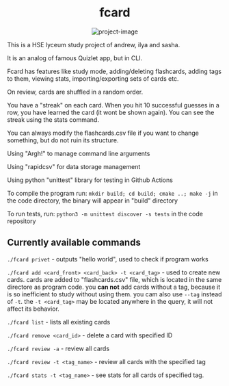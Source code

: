 <h1 align="center" id="title">fcard</h1>

<p align="center"><img src="https://socialify.git.ci/Andrewchistyakov/flashcards_lyc/image?description=1&amp;forks=1&amp;issues=1&amp;language=1&amp;name=1&amp;pattern=Signal&amp;pulls=1&amp;stargazers=1&amp;theme=Light" alt="project-image"></p>

This is a HSE lyceum study project of andrew, ilya and sasha.

It is an analog of famous Quizlet app, but in CLI.

Fcard has features like study mode, adding/deleting flashcards, adding tags to them, viewing stats, importing/exporting sets of cards etc.

On review, cards are shuffled in a random order.

You have a "streak" on each card. When you hit 10 successful guesses in a row, you have learned the card (it wont be shown again). You can see the streak using the stats command.

You can always modify the flashcards.csv file if you want to change something, but do not ruin its structure.

Using "Argh!" to manage command line arguments 

Using "rapidcsv" for data storage management

Using python "unittest" library for testing in Github Actions

To compile the program run:
`mkdir build; cd build; cmake ..; make -j` in the code directory, the binary will appear in "build" directory

To run tests, run:
`python3 -m unittest discover -s tests` in the code repository

## Currently available commands

`./fcard privet` - outputs "hello world", used to check if program works

`./fcard add <card_front> <card_back> -t <card_tag>` - used to create new cards. cards are added to "flashcards.csv" file, which is located in the same directore as program code. you **can not** add cards without a tag, because it is so inefficient to study without using them. you cam also use `--tag` instead of `-t`. the `-t <card_tag>` may be located anywhere in the query, it will not affect its behavior.

`./fcard list` - lists all existing cards

`./fcard remove <card_id>` - delete a card with specified ID

`./fcard review -a` - review all cards

`./fcard review -t <tag_name>` - review all cards with the specified tag

`./fcard stats -t <tag_name>` - see stats for all cards of specified tag.
